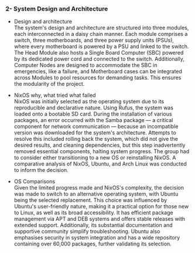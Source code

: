 ### 2- System Design and Architecture

* Design and architecture  
The system's design and architecture are structured into three modules, each interconnected in a daisy chain manner. Each module comprises a switch, three motherboards, and three power supply units (PSUs), where every motherboard is powered by a PSU and linked to the switch. The Head Module also hosts a Single Board Computer (SBC) powered by its dedicated power cord and connected to the switch. Additionally, Computer Nodes are designed to accommodate the SBC in emergencies, like a failure, and Motherboard cases can be integrated across Modules to pool resources for demanding tasks. This ensures the modularity of the project.

* NixOS why, what tried what failed  
NixOS was initially selected as the operating system due to its reproducible and declarative nature. Using Rufus, the system was loaded onto a bootable SD card. During the installation of various packages, an error occurred with the Samba package — a critical component for network communication — because an incompatible version was downloaded for the system's architecture. Attempts to resolve this included rolling back the system, which did not give the desired results, and cleaning dependencies, but this step inadvertently removed essential components, halting system progress. The group had to consider either transitioning to a new OS or reinstalling NixOS. A comparative analysis of NixOS, Ubuntu, and Arch Linux was conducted to inform the decision.

* OS Comparisons  
Given the limited progress made and NixOS's complexity, the decision was made to switch to an alternative operating system, with Ubuntu being the selected replacement. This choice was influenced by Ubuntu's user-friendly nature, making it a practical option for those new to Linux, as well as its broad accessibility. It has efficient package management via APT and DEB systems and offers stable releases with extended support. Additionally, its substantial documentation and supportive community simplify troubleshooting. Ubuntu also emphasises security in system integration and has a wide repository containing over 60,000 packages, further validating its selection.
